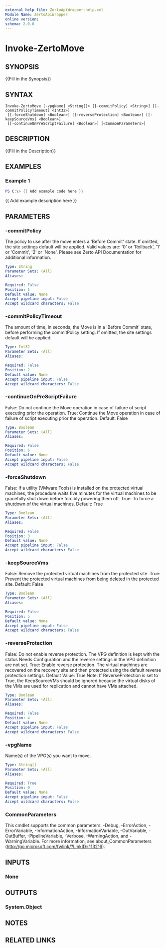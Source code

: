 ```yaml
---
external help file: ZertoApiWrapper-help.xml
Module Name: ZertoApiWrapper
online version:
schema: 2.0.0
---
```


# Invoke-ZertoMove

## SYNOPSIS
{{Fill in the Synopsis}}

## SYNTAX

```
Invoke-ZertoMove [-vpgName] <String[]> [[-commitPolicy] <String>] [[-commitPolicyTimeout] <Int32>]
 [[-forceShutdown] <Boolean>] [[-reverseProtection] <Boolean>] [[-keepSourceVms] <Boolean>]
 [[-continueOnPreScriptFailure] <Boolean>] [<CommonParameters>]
```

## DESCRIPTION
{{Fill in the Description}}

## EXAMPLES

### Example 1
```powershell
PS C:\> {{ Add example code here }}
```

{{ Add example description here }}

## PARAMETERS

### -commitPolicy
The policy to use after the move enters a 'Before Commit' state.
If omitted, the site settings default will be applied.
Valid values are: '0' or 'Rollback', '1' or 'Commit', '2' or 'None'.
Please see Zerto API Documentation for additional information.

```yaml
Type: String
Parameter Sets: (All)
Aliases:

Required: False
Position: 1
Default value: None
Accept pipeline input: False
Accept wildcard characters: False
```

### -commitPolicyTimeout
The amount of time, in seconds, the Move is in a 'Before Commit' state, before performing the commitPolicy setting.
If omitted, the site settings default will be applied.

```yaml
Type: Int32
Parameter Sets: (All)
Aliases:

Required: False
Position: 2
Default value: None
Accept pipeline input: False
Accept wildcard characters: False
```

### -continueOnPreScriptFailure
False: Do not continue the Move operation in case of failure of script executing prior the operation.
            True: Continue the Move operation in case of failure of script executing prior the operation.
            Default: False

```yaml
Type: Boolean
Parameter Sets: (All)
Aliases:

Required: False
Position: 6
Default value: None
Accept pipeline input: False
Accept wildcard characters: False
```

### -forceShutdown
False: If a utility (VMware Tools) is installed on the protected virtual machines, the procedure waits five minutes for the virtual machines to be gracefully shut down before forcibly powering them off.
            True: To force a shutdown of the virtual machines.
            Default: True

```yaml
Type: Boolean
Parameter Sets: (All)
Aliases:

Required: False
Position: 3
Default value: None
Accept pipeline input: False
Accept wildcard characters: False
```

### -keepSourceVms
False: Remove the protected virtual machines from the protected site.
            True: Prevent the protected virtual machines from being deleted in the protected site.
            Default: False

```yaml
Type: Boolean
Parameter Sets: (All)
Aliases:

Required: False
Position: 5
Default value: None
Accept pipeline input: False
Accept wildcard characters: False
```

### -reverseProtection
False: Do not enable reverse protection.
The VPG definition is kept with the status Needs Configuration and the reverse settings in the VPG definition are not set.
            True: Enable reverse protection.
The virtual machines are recovered on the recovery site and then protected using the default reverse protection settings.
            Default Value: True
            Note: If ReverseProtection is set to True, the KeepSourceVMs should be ignored because the virtual disks of the VMs are used for replication and cannot have VMs attached.

```yaml
Type: Boolean
Parameter Sets: (All)
Aliases:

Required: False
Position: 4
Default value: None
Accept pipeline input: False
Accept wildcard characters: False
```

### -vpgName
Name(s) of the VPG(s) you want to move.

```yaml
Type: String[]
Parameter Sets: (All)
Aliases:

Required: True
Position: 0
Default value: None
Accept pipeline input: False
Accept wildcard characters: False
```

### CommonParameters
This cmdlet supports the common parameters: -Debug, -ErrorAction, -ErrorVariable, -InformationAction, -InformationVariable, -OutVariable, -OutBuffer, -PipelineVariable, -Verbose, -WarningAction, and -WarningVariable.
For more information, see about_CommonParameters (http://go.microsoft.com/fwlink/?LinkID=113216).

## INPUTS

### None
## OUTPUTS

### System.Object
## NOTES

## RELATED LINKS
